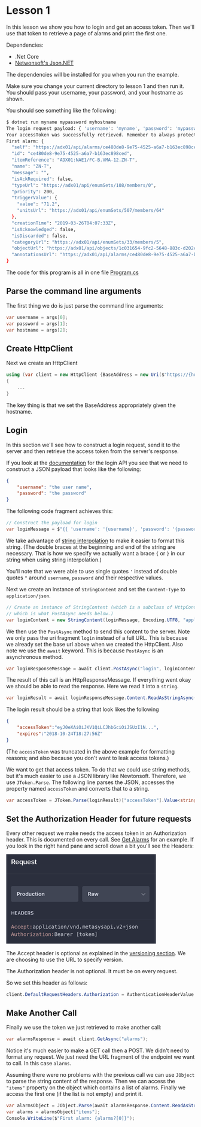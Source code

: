 # Lesson 1

In this lesson we show you how to login and get an access token. Then we'll use
that token to retrieve a page of alarms and print the first one.

Dependencies:

* .Net Core
* [Netwonsoft's Json.NET](https://www.newtonsoft.com/json)

The dependencies will be installed for you when you run the example.

Make sure you change your current directory to lesson 1 and
then run it. You should pass your username, your password, and
your hostname as shown.

You should see something like the following:

```bash
$ dotnet run myname mypassword myhostname
The login request payload: { 'username': 'myname', 'password': 'mypassword' }
Your accessToken was successfully retrieved. Remember to always protect your access tokens.
First alarm: {
  "self": "https://adx01/api/alarms/ce480de8-9e75-4525-a6a7-b163ec898ced",
  "id": "ce480de8-9e75-4525-a6a7-b163ec898ced",
  "itemReference": "ADX01:NAE1/FC-B.VMA-12.ZN-T",
  "name": "ZN-T",
  "message": "",
  "isAckRequired": false,
  "typeUrl": "https://adx01/api/enumSets/108/members/0",
  "priority": 200,
  "triggerValue": {
    "value": "71.2",
    "unitsUrl": "https://adx01/api/enumSets/507/members/64"
  },
  "creationTime": "2019-03-26T04:07:33Z",
  "isAcknowledged": false,
  "isDiscarded": false,
  "categoryUrl": "https://adx01/api/enumSets/33/members/5",
  "objectUrl": "https://adx01/api/objects/1c031654-9fc2-5648-883c-d202cb3bdc7d",
  "annotationsUrl": "https://adx01/api/alarms/ce480de8-9e75-4525-a6a7-b163ec898ced/annotations"
}
```

The code for this program is all in one file [Program.cs](./Program.cs)

## Parse the command line arguments

The first thing we do is just parse the command line arguments:

```csharp
var username = args[0];
var password = args[1];
var hostname = args[2];
```

## Create HttpClient

Next we create an HttpClient

```csharp
using (var client = new HttpClient {BaseAddress = new Uri($"https://{hostname}/api/v2")})
{
    ...
}
```

The key thing is that we set the BaseAddress appropriately given
the hostname.

## Login

In this section we'll see how to construct a login request, send it to the server
and then retrieve the access token from the server's response.

If you look at the [documentation](https://metasys-server.github.io/api-landing/api/v2/#/reference/authentication/login/login) for
the login API you see that we need to construct a JSON payload that looks like the following:

```json
{
    "username": "the user name",
    "password": "the password"
}
```

The following code fragment achieves this:

```csharp
// Construct the payload for login
var loginMessage = $"{{ 'username': '{username}', 'password': '{password}' }}";
```

We take advantage of [string interpolation](https://docs.microsoft.com/en-us/dotnet/csharp/tutorials/string-interpolation) to
make it easier to format this string. (The double braces at the beginning and end
of the string are necessary. That is how we specify we actually want a brace `{` or `}`
in our string when using string interpolation.)

You'll note that we were able to use single quotes `'` instead of
double quotes `"` around `username`, `password` and their respective values.

Next we create an instance of `StringContent` and set the `Content-Type` to `application/json`.

```csharp
// Create an instance of StringContent (which is a subclass of HttpContent
// which is what PostAsync needs below.)
var loginContent = new StringContent(loginMessage, Encoding.UTF8, "application/json");
```

We then use the `PostAsync` method to send this content to the server. Note we only pass the uri
fragment `login` instead of a full URL. This is because we already set the base url above
when we created the HttpClient.
Also note we use the `await` keyword. This is because `PostAsync` is an asynchronous method.

```csharp
var loginResponseMessage = await client.PostAsync("login", loginContent);

```

The result of this call is an HttpResponseMessage. If everything went okay we should be able to read the response. Here we read it into a `string`.

```csharp
var loginResult = await loginResponseMessage.Content.ReadAsStringAsync();
```

The login result should be a string that look likes the following

```json
{
    "accessToken":"eyJ0eXAiOiJKV1QiLCJhbGciOiJSUzI1N...",
    "expires":"2018-10-24T18:27:56Z"
}
```

(The `accessToken` was truncated in the above example for formatting reasons; and also because you don't want to leak access tokens.)

We want to get that access token. To do that we could use string methods, but it's much easier to use a
JSON library like Newtonsoft. Therefore, we use `JToken.Parse`. The following line parses the JSON,
accesses the property named `accessToken` and converts that to a string.

```csharp
var accessToken = JToken.Parse(loginResult)["accessToken"].Value<string>();
```

## Set the Authorization Header for future requests

Every other request we make needs the access token in an Authorization header. This is documented
on every call. See [Get Alarms](https://metasys-server.github.io/api-landing/api/v2/#/reference/alarms/get-alarms/get-alarms) for an example.
If you look in the right hand pane and scroll down a bit you'll see the Headers:

<img alt="Request Headers" src="./images/headers.png" width=400px>

The Accept header is optional as explained in the [versioning section](https://metasys-server.github.io/api-landing/api/v1/#/introduction/api-version/api-version-notes). We are choosing to use the URL
to specify version.

The Authorization header is not optional. It must be on every request.

So we set this header as follows:

```csharp
client.DefaultRequestHeaders.Authorization = AuthenticationHeaderValue.Parse($"Bearer {accessToken}");```
```

## Make Another Call

Finally we use the token we just retrieved to make another call:

```csharp
var alarmsResponse = await client.GetAsync("alarms");
```

Notice it's much easier to make a GET call then a POST. We didn't need to format any request. We just need
the URL fragment of the endpoint we want to call. In this case `alarms`.

Assuming there were no problems with the previous call we can use `JObject` to parse the
string content of the response. Then we can access the `"items"` property on the object
which contains a list of alarms. Finally we access the first one (if the list is not empty)
and print it.

```csharp
var alarmsObject = JObject.Parse(await alarmsResponse.Content.ReadAsStringAsync());
var alarms = alarmsObject["items"];
Console.WriteLine($"First alarm: {alarms?[0]}");
```
